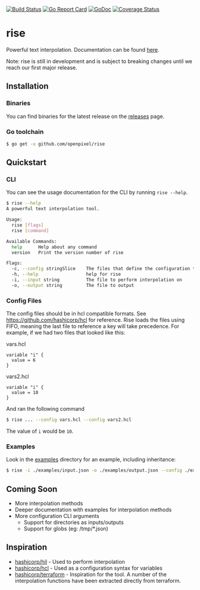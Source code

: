 [![Build Status](https://travis-ci.org/openpixel/rise.svg?branch=master)](https://travis-ci.org/openpixel/rise)
[![Go Report Card](https://goreportcard.com/badge/github.com/openpixel/rise)](https://goreportcard.com/report/github.com/openpixel/rise)
[![GoDoc](https://godoc.org/github.com/openpixel/rise?status.svg)](https://godoc.org/github.com/openpixel/rise)
[![Coverage Status](https://coveralls.io/repos/github/openpixel/rise/badge.svg?branch=master)](https://coveralls.io/github/openpixel/rise?branch=master)

# rise

Powerful text interpolation. Documentation can be found [here](https://openpixel.gitbooks.io/rise).

Note: rise is still in development and is subject to breaking changes until we reach our first major release.

## Installation

### Binaries

You can find binaries for the latest release on the [releases](https://github.com/OpenPixel/rise/releases) page.

### Go toolchain

```bash
$ go get -u github.com/openpixel/rise
```

## Quickstart

### CLI
You can see the usage documentation for the CLI by running `rise --help`.

```bash
$ rise --help
A powerful text interpolation tool.

Usage:
  rise [flags]
  rise [command]

Available Commands:
  help      Help about any command
  version   Print the version number of rise

Flags:
  -c, --config stringSlice    The files that define the configuration to use for interpolation
  -h, --help                  help for rise
  -i, --input string          The file to perform interpolation on
  -o, --output string         The file to output
```

### Config Files

The config files should be in hcl compatible formats. See https://github.com/hashicorp/hcl for reference. Rise loads the files using FIFO, meaning the last file to reference a key will take precedence. For example, if we had two files that looked like this:

vars.hcl
```hcl
variable "i" {
  value = 6
}
```

vars2.hcl
```hcl
variable "i" {
  value = 10
}
```

And ran the following command

```bash
$ rise ... --config vars.hcl --config vars2.hcl
```

The value of `i` would be `10`.

### Examples

Look in the [examples](https://github.com/OpenPixel/rise/tree/master/examples) directory for an example, including inheritance:

```bash
$ rise -i ./examples/input.json -o ./examples/output.json --config ./examples/vars.hcl --config ./examples/vars2.hcl
```

## Coming Soon

- More interpolation methods
- Deeper documentation with examples for interpolation methods
- More configuration CLI arguments
  - Support for directories as inputs/outputs
  - Support for globs (eg: /tmp/*.json)

## Inspiration

- [hashicorp/hil](https://github.com/hashicorp/hil) - Used to perform interpolation
- [hashicorp/hcl](https://github.com/hashicorp/hcl) - Used as a configuration syntax for variables
- [hashicorp/terraform](https://github.com/hashicorp/terraform) - Inspiration for the tool. A number of the interpolation functions have been extracted directly from terraform.

